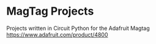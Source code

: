 # MagTag Projects

Projects written in Circuit Python for the Adafruit Magtag https://www.adafruit.com/product/4800
